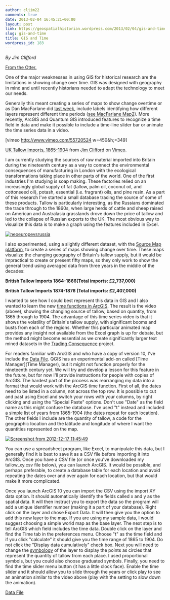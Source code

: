 ```yaml
---
author: cljim22
comments: true
date: 2013-02-04 16:45:21+00:00
layout: post
link: https://geospatialhistorian.wordpress.com/2013/02/04/gis-and-time/
slug: gis-and-time
title: GIS and Time
wordpress_id: 183
---
```


_By Jim Clifford_

[From the Otter.](http://niche-canada.org/node/10552)

One of the major weaknesses in using GIS for historical research are the limitations in showing change over time. GIS was designed with geography in mind and until recently historians needed to adapt the technology to meet our needs.

Generally this meant creating a series of maps to show change overtime or as Dan MacFarlane did [last week](http://niche-canada.org/node/10547), include labels identifying how different layers represent different time periods ([see MacFarlane Map2](http://niche-canada.org/files/images/Map2-ModificationsOfHorseshoeFalls.jpg)). More recently, ArcGIS and Quantum GIS introduced features to recognize a time field in data and make it possible to include a time-line slider bar or animate the time series data in a video.

[vimeo http://www.vimeo.com/55720524 w=450&h;=349]

[UK Tallow Imports, 1865-1904](http://vimeo.com/55720524) from [Jim Clifford](http://vimeo.com/user15310735) on [Vimeo](http://vimeo.com).

I am currently studying the sources of raw material imported into Britain during the nineteenth century as a way to connect the environmental consequences of manufacturing in London with the ecological transformations taking place in other parts of the world. One of the first industries I'm studying is soap making. These factories relied on an increasingly global supply of fat (tallow, palm oil, coconut oil, and cottonseed oil), potash, essential (i.e. fragrant) oils, and pine resin. As a part of this research I've started a small database tracing the source of some of these products. Tallow is particularly interesting, as the Russians dominated the trade through to the 1860s, when large herds of cattle and sheep raised on American and Australasia grasslands drove down the price of tallow and led to the collapse of Russian exports to the UK. The most obvious way to visualize this data is to make a graph using the features included in Excel.

[![neoeuropevsrussia](http://www.jimclifford.ca/wp-content/uploads/2012/11/neoeuropevsrussia-1024x513.png)](http://www.jimclifford.ca/wp-content/uploads/2012/11/neoeuropevsrussia-1024x513.png)

I also experimented, using a slightly different dataset, with the [Source Map platform](http://sourcemap.com/), to create a series of maps showing change over time. These maps visualize the changing geography of Britain's tallow supply, but it would be impractical to create or present fifty maps, so they only work to show the general trend using averaged data from three years in the middle of the decades:

**British Tallow Imports 1864-1866(Total imports: £2,737,000)**



**British Tallow Imports 1874-1876 (Total imports: £2,407,000)**



I wanted to see how I could best represent this data in GIS and I also wanted to learn the new [time functions in ArcGIS](http://blogs.esri.com/esri/esritrainingmatters/2010/09/08/mapping-time-in-arcgis-10/). The result is the video (above), showing the changing source of tallow, based on quantity, from 1865 through to 1904. The advantage of this time series video is that it shows the volatility of Britain's tallow supply, with significant booms and busts from each of the regions. Whether this particular animated map provides any insight not available from the Excel graph is up for debate, but the method might become essential as we create significantly larger text mined datasets in the [Trading Consequence](http://tradingconsequences.blogs.edina.ac.uk/) project.

For readers familiar with ArcGIS and who have a copy of version 10, I've include the [Data File](http://www.jimclifford.ca/?attachment_id=567). QGIS has an experimental add-on called [Time Manager](Time Manager), but it might not function properly for the nineteenth century yet. We will try and develop a lesson for this feature in the future, but for now I'll provide instructions for people with copies of ArcGIS. The hardest part of the process was rearranging my data into a format that would work with the ArcGIS time function. First of all, the dates need to be listed in a column, not across the top row. It is possible to cut and past using Excel and switch your rows with your columns, by right clicking and using the "Special Paste" options. Don't use "Date" as the field name as this might confuse the database. I've used "t" instead and included a simple list of years from 1865-1904 (the dates repeat for each location). The other fields I include are the quantity of tallow, a code for the geographic location and the latitude and longitude of where I want the quantities represented on the map.

[![Screenshot from 2012-12-17 11:45:49](http://www.jimclifford.ca/wp-content/uploads/2012/12/Screenshot-from-2012-12-17-114549.png)](http://www.jimclifford.ca/?attachment_id=579)

You can use a spreadsheet program, like Excel, to manipulate this data, but I generally find it is best to save it as a CSV file before importing it into ArcGIS. Once you have a CSV file (or once you've downloaded my tallow_xy.csv file below), you can launch ArcGIS. It would be possible, and perhaps preferable, to create a database table for each location and avoid repeating the dates over and over again for each location, but that would make it more complicated.

Once you launch ArcGIS 10 you can import the CSV using the import XY data option. It should automatically identify the fields called x and y as the spatial data. It will then instruct you to export the data so the program will add a unique identifier number (making it a part of your database). Right click on the layer and chose Export Data. It will then give you the option to add this new layer to the map. If you are using my sample data, I would suggest choosing a simple world map as the base layer. The next step is to tell ArcGIS which field includes the time data. Double click on the layer and find the Time tab in the preferences menu. Choose "t" as the time field and if you click "calculate" it should give you the time range of 1865 to 1904. Do not click the "Display data cumulatively" check box. Next you will need to change the [symbology](http://help.arcgis.com/en/arcgisdesktop/10.0/help/index.html#//00s500000034000000) of the layer to display the points as circles that represent the quantity of tallow from each place. I used proportional symbols, but you could also choose graduated symbols. Finally, you need to find the time slider menu button (it has a little clock face). Enable the time slider and it should allow you to slide through the years or click play to see an animation similar to the video above (play with the setting to slow down the animation).

[Data File](http://www.jimclifford.ca/?attachment_id=567)
